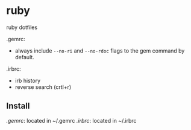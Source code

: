 # ruby
ruby dotfiles

.gemrc:
* always include `--no-ri` and `--no-rdoc` flags to the gem command by default.

.irbrc:
* irb history
* reverse search (crtl+r)

## Install
*.gemrc*: located in ~/.gemrc
*.irbrc*: located in ~/.irbrc
